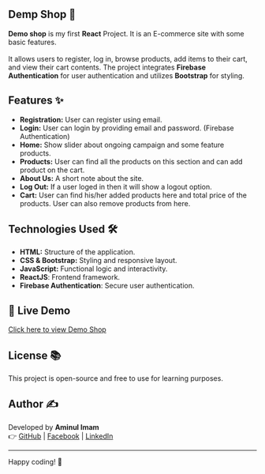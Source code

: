 ## Demp Shop 🏢

**Demo shop** is my first **React** Project. It is an E-commerce site with some basic features.
<br> <br>
It allows users to register, log in, browse products, add items to their cart, and view their cart contents. The project integrates **Firebase Authentication** for user authentication and utilizes **Bootstrap** for styling.

## Features ✨

- **Registration:** User can register using email.
- **Login:** User can login by providing email and password. (Firebase Authentication)
- **Home:** Show slider about ongoing campaign and some feature products.
- **Products:** User can find all the products on this section and can add product on the cart.
- **About Us:** A short note about the site.
- **Log Out:** If a user loged in then it will show a logout option.
- **Cart:** User can find his/her added products here and total price of the products. User can also remove products from here.

## Technologies Used 🛠

- **HTML:** Structure of the application.
- **CSS & Bootstrap:** Styling and responsive layout.
- **JavaScript:** Functional logic and interactivity.
- **ReactJS**: Frontend framework.
- **Firebase Authentication**: Secure user authentication.

## 🚀 Live Demo

[Click here to view Demo Shop](https://aminul-38.github.io/Demo-Shop/)

## License 📚

This project is open-source and free to use for learning purposes.

## Author ✍️

Developed by **Aminul Imam**  
👉 [GitHub](https://github.com/aminul-38) | [Facebook](https://www.facebook.com/aminul2507/) | [LinkedIn](https://www.linkedin.com/in/aminul38/)

---

Happy coding! 🎉
